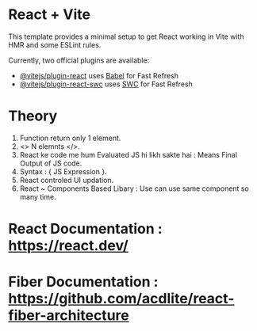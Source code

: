 # React + Vite

This template provides a minimal setup to get React working in Vite with HMR and some ESLint rules.

Currently, two official plugins are available:

- [@vitejs/plugin-react](https://github.com/vitejs/vite-plugin-react/blob/main/packages/plugin-react/README.md) uses [Babel](https://babeljs.io/) for Fast Refresh
- [@vitejs/plugin-react-swc](https://github.com/vitejs/vite-plugin-react-swc) uses [SWC](https://swc.rs/) for Fast Refresh


# Theory

1. Function return only 1 element.
2. <> N elemnts </>.
3. React ke code me hum Evaluated JS hi likh sakte hai : Means Final Output of JS code. 
4. Syntax : { JS Expression }.
5. React controled UI updation.
6. React ~ Components Based Libary : Use can use same component so many time.

# React Documentation : https://react.dev/

# Fiber Documentation : https://github.com/acdlite/react-fiber-architecture